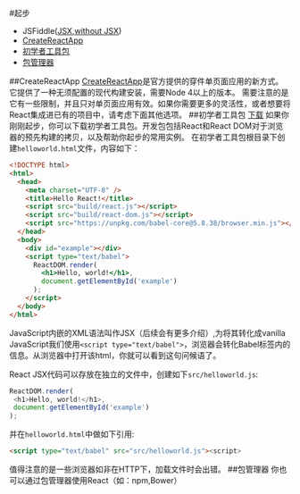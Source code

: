 #起步
* JSFiddle([JSX](https://jsfiddle.net/reactjs/69z2wepo/),[without JSX](https://jsfiddle.net/reactjs/5vjqabv3/))
* [CreateReactApp](#createreactapp)
* [初学者工具包](#初学者工具包)
* [包管理器](#包管理器)

##CreateReactApp
[CreateReactApp](https://github.com/facebookincubator/create-react-app)是官方提供的穿件单页面应用的新方式。它提供了一种无须配置的现代构建安装，需要Node 4以上的版本。
需要注意的是它有一些限制，并且只对单页面应用有效。如果你需要更多的灵活性，或者想要将React集成进已有的项目中，请考虑下面其他选项。
##初学者工具包
[下载](https://facebook.github.io/react/downloads.html)
如果你刚刚起步，你可以下载初学者工具包。开发包包括React和React DOM对于浏览器的预先构建的拷贝，以及帮助你起步的常用实例。
在初学者工具包根目录下创建`helloworld.html`文件，内容如下：
```html
<!DOCTYPE html>
<html>
  <head>
    <meta charset="UTF-8" />
    <title>Hello React!</title>
    <script src="build/react.js"></script>
    <script src="build/react-dom.js"></script>
    <script src="https://unpkg.com/babel-core@5.8.38/browser.min.js"></script>
  </head>
  <body>
    <div id="example"></div>
    <script type="text/babel">
      ReactDOM.render(
        <h1>Hello, world!</h1>,
        document.getElementById('example')
      );
    </script>
  </body>
</html>
```
JavaScript内嵌的XML语法叫作JSX（后续会有更多介绍）,为将其转化成vanilla JavaScript我们使用`<script type="text/babel">`，浏览器会转化Babel标签内的信息。从浏览器中打开该html，你就可以看到这句问候语了。

React JSX代码可以存放在独立的文件中，创建如下`src/helloworld.js`:
```js
ReactDOM.render(
 <h1>Hello, world!</h1>,
 document.getElementById('example')
);
```
并在`helloworld.html`中做如下引用:
```html
<script type="text/babel" src="src/helloworld.js"><script>
```
值得注意的是一些浏览器如非在HTTP下，加载文件时会出错。
##包管理器
你也可以通过包管理器使用React（如：npm,Bower）
